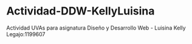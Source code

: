 # Actividad-DDW-KellyLuisina
Actividad UVAs para asignatura Diseño y Desarrollo Web - Luisina Kelly Legajo:1199607
